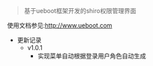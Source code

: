 > 基于ueboot框架开发的shiro权限管理界面

使用文档参见:http://www.ueboot.com

- 更新记录
  - v1.0.1
    - 实现菜单自动根据登录用户角色自动生成
